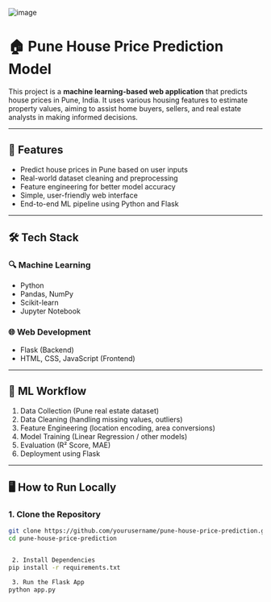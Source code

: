 ![image](https://github.com/user-attachments/assets/a57bdfd9-b918-4260-9f99-955b7b9a656d)

# 🏠 Pune House Price Prediction Model

This project is a **machine learning-based web application** that predicts house prices in Pune, India. It uses various housing features to estimate property values, aiming to assist home buyers, sellers, and real estate analysts in making informed decisions.


---

## 📌 Features

- Predict house prices in Pune based on user inputs
- Real-world dataset cleaning and preprocessing
- Feature engineering for better model accuracy
- Simple, user-friendly web interface
- End-to-end ML pipeline using Python and Flask

---

## 🛠️ Tech Stack

### 🔍 Machine Learning
- Python
- Pandas, NumPy
- Scikit-learn
- Jupyter Notebook

### 🌐 Web Development
- Flask (Backend)
- HTML, CSS, JavaScript (Frontend)

---

## 🧠 ML Workflow

1. Data Collection (Pune real estate dataset)
2. Data Cleaning (handling missing values, outliers)
3. Feature Engineering (location encoding, area conversions)
4. Model Training (Linear Regression / other models)
5. Evaluation (R² Score, MAE)
6. Deployment using Flask

---
## 🖥️ How to Run Locally

### 1. Clone the Repository
```bash
git clone https://github.com/yourusername/pune-house-price-prediction.git
cd pune-house-price-prediction


 2. Install Dependencies
pip install -r requirements.txt

 3. Run the Flask App
python app.py



